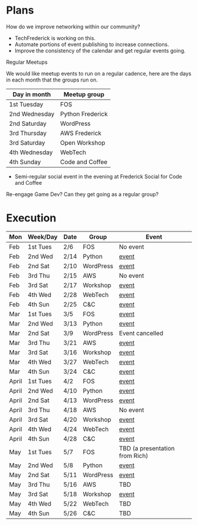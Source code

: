 # Plans

How do we improve networking within our community?

* TechFrederick is working on this.
* Automate portions of event publishing to increase connections.
* Improve the consistency of the calendar and get regular events going.

Regular Meetups

We would like meetup events to run on a regular cadence,
here are the days in each month that the groups run on.

| Day in month | Meetup group |
| ---- | ---- |
| 1st Tuesday | FOS |
| 2nd Wednesday | Python Frederick |
| 2nd Saturday | WordPress |
| 3rd Thursday | AWS Frederick |
| 3rd Saturday | Open Workshop |
| 4th Wednesday | WebTech |
| 4th Sunday | Code and Coffee |

* Semi-regular social event in the evening at Frederick Social for Code and Coffee

Re-engage Game Dev? Can they get going as a regular group?

# Execution

| Mon | Week/Day  | Date | Group | Event |
| ---- | ---- | ---- | ---- | ---- |
| Feb | 1st Tues | 2/6 | FOS | No event |
| Feb | 2nd Wed | 2/14 | Python | [event](https://www.meetup.com/python-frederick/events/298531232/) |
| Feb | 2nd Sat | 2/10 | WordPress | [event](https://www.meetup.com/wordpress-frederick/events/298243014/) |
| Feb | 3rd Thu | 2/15 | AWS | No event |
| Feb | 3rd Sat | 2/17 | Workshop | [event](https://www.meetup.com/python-frederick/events/298841176/) |
| Feb | 4th Wed | 2/28 | WebTech | [event](https://www.meetup.com/fredwebtech/events/299241180/) |
| Feb | 4th Sun | 2/25 | C&C | [event](https://www.meetup.com/frederick-code-and-coffee/events/299259197/) |
| Mar | 1st Tues | 3/5 | FOS | [event](https://www.meetup.com/frederickopensource/events/299259520/) |
| Mar | 2nd Wed | 3/13 | Python | [event](https://www.meetup.com/python-frederick/events/298531432/) |
| Mar | 2nd Sat | 3/9 | WordPress | Event cancelled |
| Mar | 3rd Thu | 3/21 | AWS | [event](https://www.meetup.com/awsfrederick/events/299696348/) |
| Mar | 3rd Sat | 3/16 | Workshop | [event](https://www.meetup.com/python-frederick/events/298841176/) |
| Mar | 4th Wed | 3/27 | WebTech | [event](https://www.meetup.com/fredwebtech/events/299999360/) |
| Mar | 4th Sun | 3/24 | C&C | [event](https://www.meetup.com/frederick-code-and-coffee/events/299259228/) |
| April | 1st Tues | 4/2 | FOS | [event](https://www.meetup.com/frederickopensource/events/299259520/) |
| April | 2nd Wed | 4/10 | Python | [event](https://www.meetup.com/python-frederick/events/298531455/) |
| April | 2nd Sat | 4/13 | WordPress | [event](https://www.meetup.com/wordpress-frederick/events/dkhzgtygcgbrb/) |
| April | 3rd Thu | 4/18 | AWS | No event |
| April | 3rd Sat | 4/20 | Workshop | [event](https://www.meetup.com/python-frederick/events/dzjrjtygcgbbc/) |
| April | 4th Wed | 4/24 | WebTech | [event](https://www.meetup.com/fredwebtech/events/300357609/) |
| April | 4th Sun | 4/28 | C&C | [event](https://www.meetup.com/frederick-code-and-coffee/events/299694307/) |
| May | 1st Tues | 5/7 | FOS | TBD (a presentation from Rich) |
| May | 2nd Wed | 5/8 | Python | [event](https://www.meetup.com/python-frederick/events/300342725/) |
| May | 2nd Sat | 5/11 | WordPress | [event](https://www.meetup.com/wordpress-frederick/events/dkhzgtygchbpb/) |
| May | 3rd Thu | 5/16 | AWS | TBD |
| May | 3rd Sat | 5/18 | Workshop | [event](https://www.meetup.com/python-frederick/events/300498596/) |
| May | 4th Wed | 5/22 | WebTech | TBD |
| May | 4th Sun | 5/26 | C&C | TBD |

